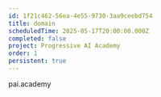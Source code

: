 ```yaml
---
id: 1f21c462-56ea-4e55-9730-3aa9ceebd754
title: domain
scheduledTime: 2025-05-17T20:00:00.000Z
completed: false
project: Progressive AI Academy
order: 1
persistent: true
---
```


pai.academy